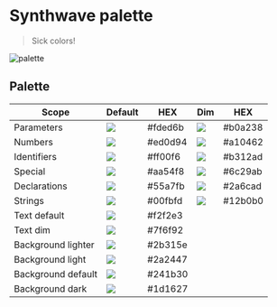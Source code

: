 # Synthwave palette
> Sick colors!

![palette](https://github.com/vikpe/synthwave/blob/main/palette.png?raw=true)

## Palette 

Scope | Default | HEX | Dim | HEX
--- | --- | --- | --- | ---
Parameters | ![](https://via.placeholder.com/35/fded6b/?text=+) | #fded6b | ![](https://via.placeholder.com/35/b0a238/?text=+) | #b0a238
Numbers | ![](https://via.placeholder.com/35/ed0d94/?text=+) | #ed0d94 | ![](https://via.placeholder.com/35/a10462/?text=+) | #a10462
Identifiers | ![](https://via.placeholder.com/35/ff00f6/?text=+) | #ff00f6 | ![](https://via.placeholder.com/35/b312ad/?text=+) | #b312ad
Special | ![](https://via.placeholder.com/35/aa54f8/?text=+) | #aa54f8 | ![](https://via.placeholder.com/35/6c29ab/?text=+) | #6c29ab
Declarations | ![](https://via.placeholder.com/35/55a7fb/?text=+) | #55a7fb | ![](https://via.placeholder.com/35/2a6cad/?text=+) | #2a6cad
Strings | ![](https://via.placeholder.com/35/00fbfd/?text=+) | #00fbfd | ![](https://via.placeholder.com/35/12b0b0/?text=+) | #12b0b0
Text default | ![](https://via.placeholder.com/35/f2f2e3/?text=+) | #f2f2e3
Text dim | ![](https://via.placeholder.com/35/7f6f92/?text=+) | #7f6f92
Background lighter | ![](https://via.placeholder.com/35/2b315e/?text=+) | #2b315e
Background light | ![](https://via.placeholder.com/35/2a2447/?text=+) | #2a2447
Background default | ![](https://via.placeholder.com/35/241b30/?text=+) | #241b30
Background dark | ![](https://via.placeholder.com/35/1d1627/?text=+) | #1d1627
